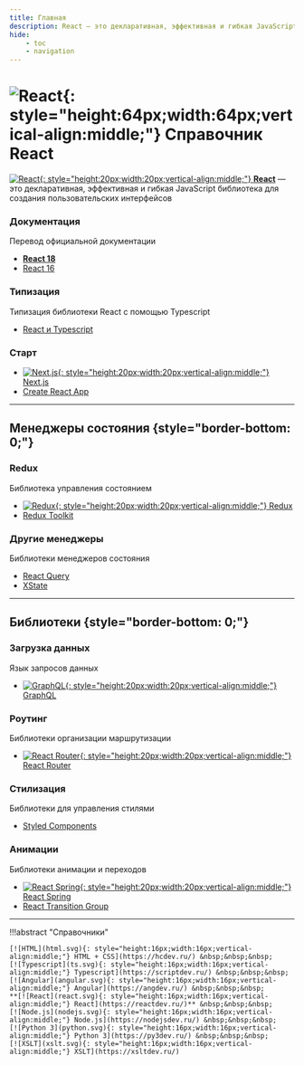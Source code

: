```yaml
---
title: Главная
description: React – это декларативная, эффективная и гибкая JavaScript библиотека для создания пользовательских интерфейсов
hide:
    - toc
    - navigation
---
```


# ![React](react.svg){: style="height:64px;width:64px;vertical-align:middle;"} Справочник React

[![React](react.svg){: style="height:20px;width:20px;vertical-align:middle;"} **React**](https://react.dev/) &mdash; это декларативная, эффективная и гибкая JavaScript библиотека для создания пользовательских интерфейсов

<div class="cards" markdown="1">
<div class="card" markdown="1">

### Документация

Перевод официальной документации

-   **[React 18](learn/index.md)**
-   [React 16](tutorial/tutorial.md)

</div>
<div class="card" markdown="1">

### Типизация

Типизация библиотеки React с помощью Typescript

-   [React и Typescript](types/index.md)

</div>
<div class="card" markdown="1">

### Старт

-   [![Next.js](nextjs.svg){: style="height:20px;width:20px;vertical-align:middle;"} Next.js](nextjs/index.md)
-   [Create React App](libs/cra.md)

</div>
</div>

---

## Менеджеры состояния {style="border-bottom: 0;"}

<div class="cards" markdown="1">
<div class="card" markdown="1">

### Redux

Библиотека управления состоянием

-   [![Redux](redux.svg){: style="height:20px;width:20px;vertical-align:middle;"} Redux](libs/redux/index.md)
-   [Redux Toolkit](libs/redux-toolkit.md)

</div>
<div class="card" markdown="1">

### Другие менеджеры

Библиотеки менеджеров состояния

-   [React Query](libs/react-query)
-   [XState](libs/xstate/index.md)

</div>
</div>

---

## Библиотеки {style="border-bottom: 0;"}

<div class="cards" markdown="1">
<div class="card" markdown="1">

### Загрузка данных

Язык запросов данных

-   [![GraphQL](graphql.svg){: style="height:20px;width:20px;vertical-align:middle;"} GraphQL](graphql/index.md)

</div>
<div class="card" markdown="1">

### Роутинг

Библиотеки организации маршрутизации

-   [![React Router](react-router.svg){: style="height:20px;width:20px;vertical-align:middle;"} React Router](libs/react-router.md)

</div>
<div class="card" markdown="1">

### Стилизация

Библиотеки для управления стилями

-   [Styled Components](libs/styled-components.md)

</div>
<div class="card" markdown="1">

### Анимации

Библиотеки анимации и переходов

-   [![React Spring](react-spring.svg){: style="height:20px;width:20px;vertical-align:middle;"} React Spring](libs/react-spring.md)
-   [React Transition Group](libs/react-transition-group/index.md)

</div>
</div>

---

!!!abstract "Справочники"

    [![HTML](html.svg){: style="height:16px;width:16px;vertical-align:middle;"} HTML + CSS](https://hcdev.ru/) &nbsp;&nbsp;&nbsp;
    [![Typescript](ts.svg){: style="height:16px;width:16px;vertical-align:middle;"} Typescript](https://scriptdev.ru/) &nbsp;&nbsp;&nbsp;
    [![Angular](angular.svg){: style="height:16px;width:16px;vertical-align:middle;"} Angular](https://angdev.ru/) &nbsp;&nbsp;&nbsp;
    **[![React](react.svg){: style="height:16px;width:16px;vertical-align:middle;"} React](https://reactdev.ru/)** &nbsp;&nbsp;&nbsp;
    [![Node.js](nodejs.svg){: style="height:16px;width:16px;vertical-align:middle;"} Node.js](https://nodejsdev.ru/) &nbsp;&nbsp;&nbsp;
    [![Python 3](python.svg){: style="height:16px;width:16px;vertical-align:middle;"} Python 3](https://py3dev.ru/) &nbsp;&nbsp;&nbsp;
    [![XSLT](xslt.svg){: style="height:16px;width:16px;vertical-align:middle;"} XSLT](https://xsltdev.ru/)

<!--
https://github.com/harryheman/React-Total
-->
